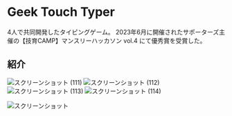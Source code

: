 # Geek Touch Typer

4人で共同開発したタイピングゲーム。
2023年6月に開催されたサポーターズ主催の【技育CAMP】マンスリーハッカソン vol.4 にて優秀賞を受賞した。


## 紹介

![スクリーンショット (111)](https://github.com/Mondsichel/GeekTouchTyper/assets/112801340/53125fb3-8005-431d-bdc8-35e9306a93db)
![スクリーンショット (112)](https://github.com/Mondsichel/GeekTouchTyper/assets/112801340/38fd50fb-b57e-4f8c-8d24-ecfdc36fb735)
![スクリーンショット (113)](https://github.com/Mondsichel/GeekTouchTyper/assets/112801340/3846dc51-f9db-4440-b03b-705fc82e1204)
![スクリーンショット (114)](https://github.com/Mondsichel/GeekTouchTyper/assets/112801340/8a2e9b64-0f20-472d-bbcb-f3b43b6b83b1)

![スクリーンショット](https://github.com/Mondsichel/GeekTouchTyper/assets/112801340/f68509b6-a795-42e4-b99a-1468e6f2596a)
